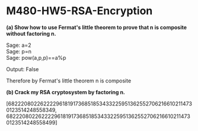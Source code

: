 M480-HW5-RSA-Encryption
=======================

<b>(a) Show how to use Fermat's little theorem to prove that n is composite without factoring n. </b> <br>


Sage: a=2 <br>
Sage: p=n <br>
Sage: pow(a,p,p)==a%p

Output: False

Therefore by Fermat's little theorem n is composite


<b>(b) Crack my RSA cryptosystem by factoring n. </b> <br>

[68222080226222296181917368518534332259513625527062166102114730123514248558349,
68222080226222296181917368518534332259513625527062166102114730123514248558499]

 <!--n=4654252230393111226989449826741007006486078009450861095070222439898324342353927553909251532232407850265642079868425916328810273416481567992145162141358151 -->